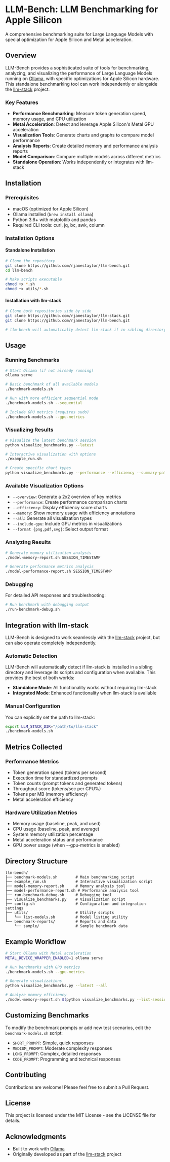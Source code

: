 # LLM-Bench: LLM Benchmarking for Apple Silicon

A comprehensive benchmarking suite for Large Language Models with special optimization for Apple Silicon and Metal acceleration.

## Overview

LLM-Bench provides a sophisticated suite of tools for benchmarking, analyzing, and visualizing the performance of Large Language Models running on [Ollama](https://ollama.ai/), with specific optimizations for Apple Silicon hardware. This standalone benchmarking tool can work independently or alongside the [llm-stack](https://github.com/rjamestaylor/llm-stack) project.

### Key Features

- **Performance Benchmarking**: Measure token generation speed, memory usage, and CPU utilization
- **Metal Acceleration**: Detect and leverage Apple Silicon's Metal GPU acceleration
- **Visualization Tools**: Generate charts and graphs to compare model performance
- **Analysis Reports**: Create detailed memory and performance analysis reports
- **Model Comparison**: Compare multiple models across different metrics
- **Standalone Operation**: Works independently or integrates with llm-stack

## Installation

### Prerequisites

- macOS (optimized for Apple Silicon)
- Ollama installed (`brew install ollama`)
- Python 3.6+ with matplotlib and pandas
- Required CLI tools: curl, jq, bc, awk, column

### Installation Options

#### Standalone Installation

```bash
# Clone the repository
git clone https://github.com/rjamestaylor/llm-bench.git
cd llm-bench

# Make scripts executable
chmod +x *.sh
chmod +x utils/*.sh
```

#### Installation with llm-stack

```bash
# Clone both repositories side by side
git clone https://github.com/rjamestaylor/llm-stack.git
git clone https://github.com/rjamestaylor/llm-bench.git

# llm-bench will automatically detect llm-stack if in sibling directory
```

## Usage

### Running Benchmarks

```bash
# Start Ollama (if not already running)
ollama serve

# Basic benchmark of all available models
./benchmark-models.sh

# Run with more efficient sequential mode
./benchmark-models.sh --sequential

# Include GPU metrics (requires sudo)
./benchmark-models.sh --gpu-metrics
```

### Visualizing Results

```bash
# Visualize the latest benchmark session
python visualize_benchmarks.py --latest

# Interactive visualization with options
./example_run.sh

# Create specific chart types
python visualize_benchmarks.py --performance --efficiency --summary-path 'benchmark-reports/SESSION_TIMESTAMP/summary.csv'
```

### Available Visualization Options

- `--overview`: Generate a 2x2 overview of key metrics
- `--performance`: Create performance comparison charts
- `--efficiency`: Display efficiency score charts
- `--memory`: Show memory usage with efficiency annotations
- `--all`: Generate all visualization types
- `--include-gpu`: Include GPU metrics in visualizations
- `--format {png,pdf,svg}`: Select output format

### Analyzing Results

```bash
# Generate memory utilization analysis
./model-memory-report.sh SESSION_TIMESTAMP

# Generate performance metrics analysis
./model-performance-report.sh SESSION_TIMESTAMP
```

### Debugging

For detailed API responses and troubleshooting:

```bash
# Run benchmark with debugging output
./run-benchmark-debug.sh
```

## Integration with llm-stack

LLM-Bench is designed to work seamlessly with the [llm-stack](https://github.com/rjamestaylor/llm-stack) project, but can also operate completely independently.

### Automatic Detection

LLM-Bench will automatically detect if llm-stack is installed in a sibling directory and leverage its scripts and configuration when available. This provides the best of both worlds:

- **Standalone Mode**: All functionality works without requiring llm-stack
- **Integrated Mode**: Enhanced functionality when llm-stack is available

### Manual Configuration

You can explicitly set the path to llm-stack:

```bash
export LLM_STACK_DIR="/path/to/llm-stack"
./benchmark-models.sh
```

## Metrics Collected

### Performance Metrics
- Token generation speed (tokens per second)
- Execution time for standardized prompts
- Token counts (prompt tokens and generated tokens)
- Throughput score (tokens/sec per CPU%)
- Tokens per MB (memory efficiency)
- Metal acceleration efficiency

### Hardware Utilization Metrics
- Memory usage (baseline, peak, and used)
- CPU usage (baseline, peak, and average)
- System memory utilization percentage
- Metal acceleration status and performance
- GPU power usage (when --gpu-metrics is enabled)

## Directory Structure

```
llm-bench/
├── benchmark-models.sh        # Main benchmarking script
├── example_run.sh             # Interactive visualization script
├── model-memory-report.sh     # Memory analysis tool
├── model-performance-report.sh # Performance analysis tool
├── run-benchmark-debug.sh     # Debugging tool
├── visualize_benchmarks.py    # Visualization script
├── config.sh                  # Configuration and integration settings
├── utils/                     # Utility scripts
│   └── list-models.sh         # Model listing utility
└── benchmark-reports/         # Reports and data
    └── sample/                # Sample benchmark data
```

## Example Workflow

```bash
# Start Ollama with Metal acceleration
METAL_DEVICE_WRAPPER_ENABLED=1 ollama serve

# Run benchmarks with GPU metrics
./benchmark-models.sh --gpu-metrics

# Generate visualizations
python visualize_benchmarks.py --latest --all

# Analyze memory efficiency
./model-memory-report.sh $(python visualize_benchmarks.py --list-sessions | head -2 | tail -1 | awk '{print $2}')
```

## Customizing Benchmarks

To modify the benchmark prompts or add new test scenarios, edit the `benchmark-models.sh` script:

- `SHORT_PROMPT`: Simple, quick responses
- `MEDIUM_PROMPT`: Moderate complexity responses
- `LONG_PROMPT`: Complex, detailed responses
- `CODE_PROMPT`: Programming and technical responses

## Contributing

Contributions are welcome! Please feel free to submit a Pull Request.

## License

This project is licensed under the MIT License - see the LICENSE file for details.

## Acknowledgments

- Built to work with [Ollama](https://ollama.ai/)
- Originally developed as part of the [llm-stack](https://github.com/rjamestaylor/llm-stack) project